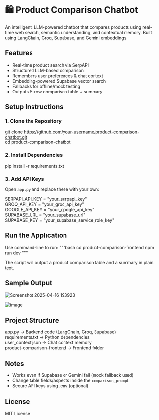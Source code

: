 # 🛍️ Product Comparison Chatbot

An intelligent, LLM-powered chatbot that compares products using real-time web search, semantic understanding, and contextual memory. Built using LangChain, Groq, Supabase, and Gemini embeddings.

## Features

- Real-time product search via SerpAPI  
- Structured LLM-based comparison  
- Remembers user preferences & chat context  
- Embedding-powered Supabase vector search  
- Fallbacks for offline/mock testing  
- Outputs 5-row comparison table + summary  

## Setup Instructions

### 1. Clone the Repository

git clone https://github.com/your-username/product-comparison-chatbot.git  
cd product-comparison-chatbot

### 2. Install Dependencies

pip install -r requirements.txt

### 3. Add API Keys

Open `app.py` and replace these with your own:

SERPAPI_API_KEY = "your_serpapi_key"  
GROQ_API_KEY = "your_groq_api_key"  
GOOGLE_API_KEY = "your_google_api_key"  
SUPABASE_URL = "your_supabase_url"  
SUPABASE_KEY = "your_supabase_service_role_key"

## Run the Application

Use command-line to run:
"""bash
cd product-comparison-frontend
npm run dev
"""

The script will output a product comparison table and a summary in plain text.

## Sample Output

![Screenshot 2025-04-16 193923](https://github.com/user-attachments/assets/ae0806e4-b396-43bf-bb92-4f11138b1c03)

![image](https://github.com/user-attachments/assets/3e66d33e-2cf6-46d6-b537-f9737a9baf55)

## Project Structure

app.py                      → Backend code (LangChain, Groq, Supabase)  
requirements.txt            → Python dependencies  
user_context.json           → Chat context memory  
product-comparison-frontend → Frontend folder

## Notes

- Works even if Supabase or Gemini fail (mock fallback used)  
- Change table fields/aspects inside the `comparison_prompt`  
- Secure API keys using .env (optional)

## License

MIT License
